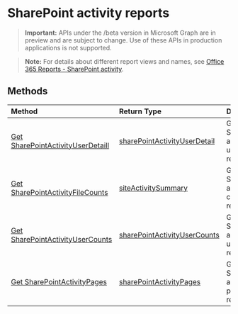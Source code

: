 # SharePoint activity reports

> **Important:** APIs under the /beta version in Microsoft Graph are in preview and are subject to change. Use of these APIs in production applications is not supported.

> **Note:** For details about different report views and names, see [Office 365 Reports - SharePoint activity](https://support.office.com/client/SharePoint-activity-a91c958f-1279-499d-9959-12f0de08dc8f).

## Methods

| Method                                   | Return Type                              | Description                              |
| :--------------------------------------- | :--------------------------------------- | :--------------------------------------- |
| [Get SharePointActivityUserDetaill](../api/reportroot_sharepointactivityuserdetail.md) | [sharePointActivityUserDetail](../api/reportroot_sharepointactivityuserdetail.md#response) | Get a SharePoint activity user detail report. |
| [Get SharePointActivityFileCounts](../api/reportroot_sharepointactivityfilecounts.md) | [siteActivitySummary](../api/reportroot_sharepointactivityfilecounts.md#response) | Get a SharePoint activity file counts report. |
| [Get SharePointActivityUserCounts](../api/reportroot_sharepointactivityusercounts.md) | [sharePointActivityUserCounts](../api/reportroot_sharepointactivityusercounts.md#response) | Get a SharePoint activity user counts report. |
| [Get SharePointActivityPages](../api/reportroot_sharepointactivitypages.md) | [sharePointActivityPages](../api/reportroot_sharepointactivitypages.md#response) | Get a SharePoint activity pages report.  |